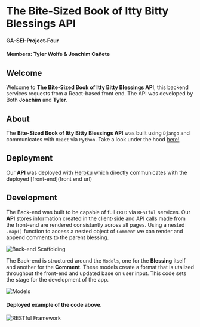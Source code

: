 # The Bite-Sized Book of Itty Bitty Blessings API

#### GA-SEI-Project-Four

#### Members: Tyler Wolfe & Joachim Cañete

## Welcome 
Welcome to **The Bite-Sized Book of Itty Bitty Blessings API**, this backend services requests from a React-based front end. The API was developed by Both **Joachim** and **Tyler**.

## About
The **Bite-Sized Book of Itty Bitty Blessings API** was built using ```Django``` and communicates with ```React``` via ```Python```. Take a look under the hood [here!](https://nameless-citadel-52825.herokuapp.com/blessings/)

## Deployment
Our **API** was deployed with [Heroku](https://heroku.com) which directly communicates with the deployed [front-end](front end url)

## Development 
The Back-end was built to be capable of full ```CRUD``` via ```RESTful``` services. Our **API** stores information created in the client-side and API calls made from the front-end are rendered consistantly across all pages. Using a nested ```.map()``` function to access a nested object of ```Comment``` we can render and append comments to the parent blessing.

![Back-end Scaffolding](https://i.imgur.com/zPmabyP.png)

The Back-end is structured around the ```Models```, one for the **Blessing** itself and another for the **Comment**. These models create a format that is utalized throughout the front-end and updated base on user input. 
This code sets the stage for the development of the app.

![Models](https://i.imgur.com/4mngV84.png)

#### Deployed example of the code above.

![RESTful Framework](https://i.imgur.com/8aOSm8M.jpg)
